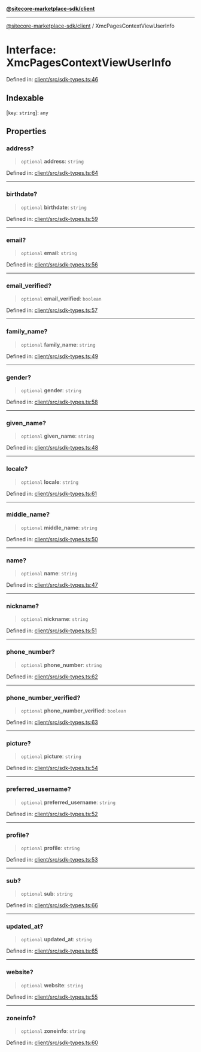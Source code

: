 [**@sitecore-marketplace-sdk/client**](../README.md)

***

[@sitecore-marketplace-sdk/client](../README.md) / XmcPagesContextViewUserInfo

# Interface: XmcPagesContextViewUserInfo

Defined in: [client/src/sdk-types.ts:46](https://github.com/Sitecore/sitecore-marketplace-sdk/blob/e87783cce9f115393973a45e109d17b99bf1df7e/packages/client/src/sdk-types.ts#L46)

## Indexable

\[`key`: `string`\]: `any`

## Properties

### address?

> `optional` **address**: `string`

Defined in: [client/src/sdk-types.ts:64](https://github.com/Sitecore/sitecore-marketplace-sdk/blob/e87783cce9f115393973a45e109d17b99bf1df7e/packages/client/src/sdk-types.ts#L64)

***

### birthdate?

> `optional` **birthdate**: `string`

Defined in: [client/src/sdk-types.ts:59](https://github.com/Sitecore/sitecore-marketplace-sdk/blob/e87783cce9f115393973a45e109d17b99bf1df7e/packages/client/src/sdk-types.ts#L59)

***

### email?

> `optional` **email**: `string`

Defined in: [client/src/sdk-types.ts:56](https://github.com/Sitecore/sitecore-marketplace-sdk/blob/e87783cce9f115393973a45e109d17b99bf1df7e/packages/client/src/sdk-types.ts#L56)

***

### email\_verified?

> `optional` **email\_verified**: `boolean`

Defined in: [client/src/sdk-types.ts:57](https://github.com/Sitecore/sitecore-marketplace-sdk/blob/e87783cce9f115393973a45e109d17b99bf1df7e/packages/client/src/sdk-types.ts#L57)

***

### family\_name?

> `optional` **family\_name**: `string`

Defined in: [client/src/sdk-types.ts:49](https://github.com/Sitecore/sitecore-marketplace-sdk/blob/e87783cce9f115393973a45e109d17b99bf1df7e/packages/client/src/sdk-types.ts#L49)

***

### gender?

> `optional` **gender**: `string`

Defined in: [client/src/sdk-types.ts:58](https://github.com/Sitecore/sitecore-marketplace-sdk/blob/e87783cce9f115393973a45e109d17b99bf1df7e/packages/client/src/sdk-types.ts#L58)

***

### given\_name?

> `optional` **given\_name**: `string`

Defined in: [client/src/sdk-types.ts:48](https://github.com/Sitecore/sitecore-marketplace-sdk/blob/e87783cce9f115393973a45e109d17b99bf1df7e/packages/client/src/sdk-types.ts#L48)

***

### locale?

> `optional` **locale**: `string`

Defined in: [client/src/sdk-types.ts:61](https://github.com/Sitecore/sitecore-marketplace-sdk/blob/e87783cce9f115393973a45e109d17b99bf1df7e/packages/client/src/sdk-types.ts#L61)

***

### middle\_name?

> `optional` **middle\_name**: `string`

Defined in: [client/src/sdk-types.ts:50](https://github.com/Sitecore/sitecore-marketplace-sdk/blob/e87783cce9f115393973a45e109d17b99bf1df7e/packages/client/src/sdk-types.ts#L50)

***

### name?

> `optional` **name**: `string`

Defined in: [client/src/sdk-types.ts:47](https://github.com/Sitecore/sitecore-marketplace-sdk/blob/e87783cce9f115393973a45e109d17b99bf1df7e/packages/client/src/sdk-types.ts#L47)

***

### nickname?

> `optional` **nickname**: `string`

Defined in: [client/src/sdk-types.ts:51](https://github.com/Sitecore/sitecore-marketplace-sdk/blob/e87783cce9f115393973a45e109d17b99bf1df7e/packages/client/src/sdk-types.ts#L51)

***

### phone\_number?

> `optional` **phone\_number**: `string`

Defined in: [client/src/sdk-types.ts:62](https://github.com/Sitecore/sitecore-marketplace-sdk/blob/e87783cce9f115393973a45e109d17b99bf1df7e/packages/client/src/sdk-types.ts#L62)

***

### phone\_number\_verified?

> `optional` **phone\_number\_verified**: `boolean`

Defined in: [client/src/sdk-types.ts:63](https://github.com/Sitecore/sitecore-marketplace-sdk/blob/e87783cce9f115393973a45e109d17b99bf1df7e/packages/client/src/sdk-types.ts#L63)

***

### picture?

> `optional` **picture**: `string`

Defined in: [client/src/sdk-types.ts:54](https://github.com/Sitecore/sitecore-marketplace-sdk/blob/e87783cce9f115393973a45e109d17b99bf1df7e/packages/client/src/sdk-types.ts#L54)

***

### preferred\_username?

> `optional` **preferred\_username**: `string`

Defined in: [client/src/sdk-types.ts:52](https://github.com/Sitecore/sitecore-marketplace-sdk/blob/e87783cce9f115393973a45e109d17b99bf1df7e/packages/client/src/sdk-types.ts#L52)

***

### profile?

> `optional` **profile**: `string`

Defined in: [client/src/sdk-types.ts:53](https://github.com/Sitecore/sitecore-marketplace-sdk/blob/e87783cce9f115393973a45e109d17b99bf1df7e/packages/client/src/sdk-types.ts#L53)

***

### sub?

> `optional` **sub**: `string`

Defined in: [client/src/sdk-types.ts:66](https://github.com/Sitecore/sitecore-marketplace-sdk/blob/e87783cce9f115393973a45e109d17b99bf1df7e/packages/client/src/sdk-types.ts#L66)

***

### updated\_at?

> `optional` **updated\_at**: `string`

Defined in: [client/src/sdk-types.ts:65](https://github.com/Sitecore/sitecore-marketplace-sdk/blob/e87783cce9f115393973a45e109d17b99bf1df7e/packages/client/src/sdk-types.ts#L65)

***

### website?

> `optional` **website**: `string`

Defined in: [client/src/sdk-types.ts:55](https://github.com/Sitecore/sitecore-marketplace-sdk/blob/e87783cce9f115393973a45e109d17b99bf1df7e/packages/client/src/sdk-types.ts#L55)

***

### zoneinfo?

> `optional` **zoneinfo**: `string`

Defined in: [client/src/sdk-types.ts:60](https://github.com/Sitecore/sitecore-marketplace-sdk/blob/e87783cce9f115393973a45e109d17b99bf1df7e/packages/client/src/sdk-types.ts#L60)
